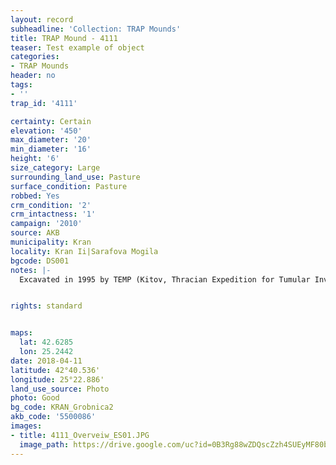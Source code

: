 ```yaml
---
layout: record
subheadline: 'Collection: TRAP Mounds'
title: TRAP Mound - 4111
teaser: Test example of object
categories:
- TRAP Mounds
header: no
tags:
- ''
trap_id: '4111'

certainty: Certain
elevation: '450'
max_diameter: '20'
min_diameter: '16'
height: '6'
size_category: Large
surrounding_land_use: Pasture
surface_condition: Pasture
robbed: Yes
crm_condition: '2'
crm_intactness: '1'
campaign: '2010'
source: AKB
municipality: Kran
locality: Kran Ii|Sarafova Mogila
bgcode: DS001
notes: |-
  Excavated in 1995 by TEMP (Kitov, Thracian Expedition for Tumular Investigations), tomb with frescos inside.


rights: standard


maps:
  lat: 42.6285
  lon: 25.2442
date: 2018-04-11
latitude: 42°40.536'
longitude: 25°22.886'
land_use_source: Photo
photo: Good
bg_code: KRAN_Grobnica2
akb_code: '5500086'
images:
- title: 4111_Overveiw_ES01.JPG
  image_path: https://drive.google.com/uc?id=0B3Rg88wZDQscZzh4SUEyMF80bUE
---
```

